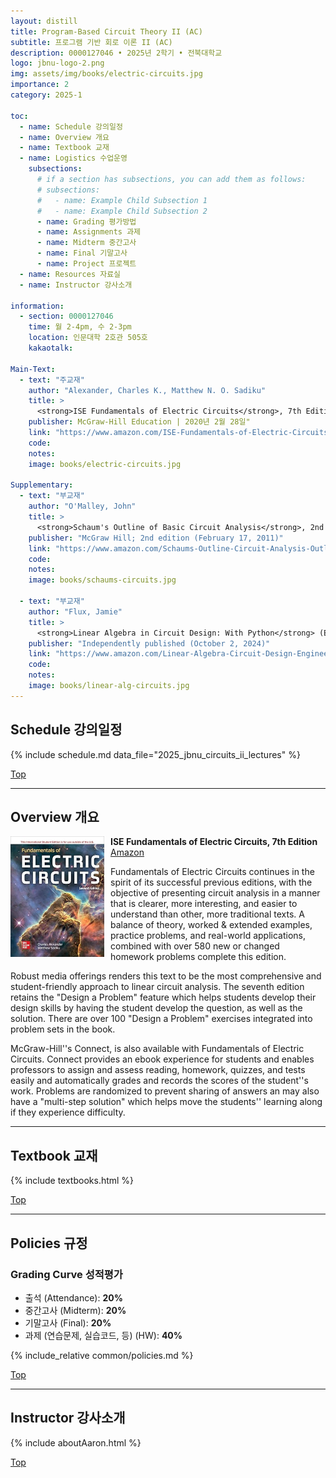 ```yaml
---
layout: distill
title: Program-Based Circuit Theory II (AC)
subtitle: 프로그램 기반 회로 이론 II (AC)
description: 0000127046 • 2025년 2학기 • 전북대학교
logo: jbnu-logo-2.png
img: assets/img/books/electric-circuits.jpg
importance: 2
category: 2025-1

toc:
  - name: Schedule 강의일정
  - name: Overview 개요
  - name: Textbook 교재
  - name: Logistics 수업운영
    subsections:
      # if a section has subsections, you can add them as follows:
      # subsections:
      #   - name: Example Child Subsection 1
      #   - name: Example Child Subsection 2
      - name: Grading 평가방법
      - name: Assignments 과제
      - name: Midterm 중간고사
      - name: Final 기말고사
      - name: Project 프로젝트
  - name: Resources 자료실
  - name: Instructor 강사소개

information:
  - section: 0000127046
    time: 월 2-4pm, 수 2-3pm
    location: 인문대학 2호관 505호
    kakaotalk:

Main-Text:
  - text: "주교재"
    author: "Alexander, Charles K., Matthew N. O. Sadiku"
    title: >
      <strong>ISE Fundamentals of Electric Circuits</strong>, 7th Edition
    publisher: McGraw-Hill Education | 2020년 2월 28일"
    link: "https://www.amazon.com/ISE-Fundamentals-of-Electric-Circuits/dp/1260570797"
    code:
    notes:
    image: books/electric-circuits.jpg

Supplementary:
  - text: "부교재"
    author: "O'Malley, John"
    title: >
      <strong>Schaum's Outline of Basic Circuit Analysis</strong>, 2nd Edition
    publisher: "McGraw Hill; 2nd edition (February 17, 2011)"
    link: "https://www.amazon.com/Schaums-Outline-Circuit-Analysis-Outlines/dp/0071756434/"
    code:
    notes:
    image: books/schaums-circuits.jpg

  - text: "부교재"
    author: "Flux, Jamie"
    title: >
      <strong>Linear Algebra in Circuit Design: With Python</strong> (Electrical Engineering Essentials with Python)
    publisher: "Independently published (October 2, 2024)"
    link: "https://www.amazon.com/Linear-Algebra-Circuit-Design-Engineering/dp/B0DJDF1D63/"
    code:
    notes:
    image: books/linear-alg-circuits.jpg
---
```


## Schedule 강의일정

{% include schedule.md data_file="2025_jbnu_circuits_ii_lectures" %}

<a class="btncv" href="#">Top</a>

---

## Overview 개요

<img style="float: left; width: 150px; margin: 0 10px 10px 0;" src="/assets/img/books/electric-circuits.jpg" />

<strong>ISE Fundamentals of Electric Circuits, 7th Edition</strong> <a href="https://www.amazon.com/ISE-Fundamentals-of-Electric-Circuits/dp/1260570797">Amazon</a>

Fundamentals of Electric Circuits continues in the spirit of its successful previous editions, with the objective of presenting circuit analysis in a manner that is clearer, more interesting, and easier to understand than other, more traditional texts. A balance of theory, worked & extended examples, practice problems, and real-world applications, combined with over 580 new or changed homework problems complete this edition.

Robust media offerings renders this text to be the most comprehensive and student-friendly approach to linear circuit analysis. The seventh edition retains the "Design a Problem" feature which helps students develop their design skills by having the student develop the question, as well as the solution. There are over 100 "Design a Problem" exercises integrated into problem sets in the book.

McGraw-Hill''s Connect, is also available with Fundamentals of Electric Circuits. Connect provides an ebook experience for students and enables professors to assign and assess reading, homework, quizzes, and tests easily and automatically grades and records the scores of the student''s work. Problems are randomized to prevent sharing of answers an may also have a "multi-step solution" which helps move the students'' learning along if they experience difficulty.

---

## Textbook 교재

{% include textbooks.html %}

<a class="btncv" href="#">Top</a>

---

## Policies 규정

### Grading Curve 성적평가

- 출석 (Attendance): **20%**
- 중간고사 (Midterm): **20%**
- 기말고사 (Final): **20%**
- 과제 (연습문제, 실습코드, 등) (HW): **40%**

{% include_relative common/policies.md %}

<a class="btncv" href="#">Top</a>

---

## Instructor 강사소개

{% include aboutAaron.html %}

<a class="btncv" href="#">Top</a>
